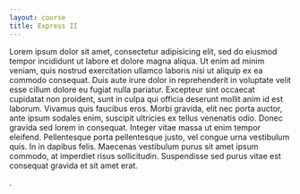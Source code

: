 ```yaml
---
layout: course
title: Express II
---
```


<p class="course-para">Lorem ipsum dolor sit amet, consectetur adipisicing elit, sed do eiusmod tempor incididunt ut labore et dolore magna aliqua. Ut enim ad minim veniam, quis nostrud exercitation ullamco laboris nisi ut aliquip ex ea commodo consequat. Duis aute irure dolor in reprehenderit in voluptate velit esse cillum dolore eu fugiat nulla pariatur. Excepteur sint occaecat cupidatat non proident, sunt in culpa qui officia deserunt mollit anim id est laborum. Vivamus quis faucibus eros. Morbi gravida, elit nec porta auctor, ante ipsum sodales enim, suscipit ultricies ex tellus venenatis odio. Donec gravida sed lorem in consequat. Integer vitae massa ut enim tempor eleifend. Pellentesque porta pellentesque justo, vel congue urna vestibulum quis. In in dapibus felis. Maecenas vestibulum purus sit amet ipsum commodo, at imperdiet risus sollicitudin. Suspendisse sed purus vitae est consequat gravida et sit amet erat.</p>.
